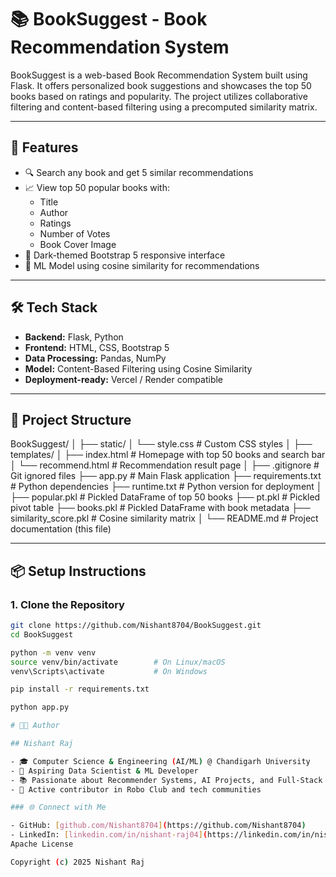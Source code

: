 # 📚 BookSuggest - Book Recommendation System

BookSuggest is a web-based Book Recommendation System built using Flask. It offers personalized book suggestions and showcases the top 50 books based on ratings and popularity. The project utilizes collaborative filtering and content-based filtering using a precomputed similarity matrix.

---

## 🚀 Features

- 🔍 Search any book and get 5 similar recommendations
- 📈 View top 50 popular books with:
  - Title
  - Author
  - Ratings
  - Number of Votes
  - Book Cover Image
- 🎨 Dark-themed Bootstrap 5 responsive interface
- 🧠 ML Model using cosine similarity for recommendations

---

## 🛠️ Tech Stack

- **Backend:** Flask, Python
- **Frontend:** HTML, CSS, Bootstrap 5
- **Data Processing:** Pandas, NumPy
- **Model:** Content-Based Filtering using Cosine Similarity
- **Deployment-ready:** Vercel / Render compatible

---


## 📁 Project Structure
BookSuggest/
│
├── static/
│ └── style.css # Custom CSS styles
│
├── templates/
│ ├── index.html # Homepage with top 50 books and search bar
│ └── recommend.html # Recommendation result page
│
├── .gitignore # Git ignored files
├── app.py # Main Flask application
├── requirements.txt # Python dependencies
├── runtime.txt # Python version for deployment
│
├── popular.pkl # Pickled DataFrame of top 50 books
├── pt.pkl # Pickled pivot table
├── books.pkl # Pickled DataFrame with book metadata
├── similarity_score.pkl # Cosine similarity matrix
│
└── README.md # Project documentation (this file)


---

## 📦 Setup Instructions

### 1. Clone the Repository
```bash
git clone https://github.com/Nishant8704/BookSuggest.git
cd BookSuggest

python -m venv venv
source venv/bin/activate        # On Linux/macOS
venv\Scripts\activate           # On Windows

pip install -r requirements.txt

python app.py

# 👨‍💻 Author

## Nishant Raj

- 🎓 Computer Science & Engineering (AI/ML) @ Chandigarh University
- 💼 Aspiring Data Scientist & ML Developer
- 📚 Passionate about Recommender Systems, AI Projects, and Full-Stack Development
- 🤖 Active contributor in Robo Club and tech communities

### 🌐 Connect with Me

- GitHub: [github.com/Nishant8704](https://github.com/Nishant8704)
- LinkedIn: [linkedin.com/in/nishant-raj04](https://linkedin.com/in/nishant-raj04)
Apache License

Copyright (c) 2025 Nishant Raj

